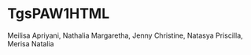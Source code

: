 # TgsPAW1HTML
Meilisa Apriyani, Nathalia Margaretha, Jenny Christine, Natasya Priscilla, Merisa Natalia
